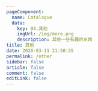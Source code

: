 ```yaml
---
pageComponent: 
  name: Catalogue
  data: 
    key: 04.其他
    imgUrl: /img/more.png
    description: 其他一些有趣的东西
title: 其他
date: 2020-03-11 21:50:55
permalink: /other
sidebar: false
article: false
comment: false
editLink: false
---
```


